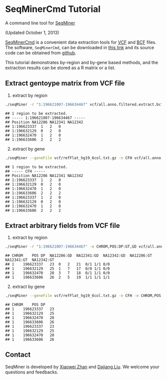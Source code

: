 SeqMinerCmd Tutorial
========================================================
A command line tool for [SeqMiner][SeqMiner_link]

(Updated October 1, 2013)

[SeqMinerCmd][SeqMinerCmd_link] is a convenient data extraction tools for [VCF][VCF_Format_link] and [BCF][BCF_Format_link] files. The software, `SeqMinerCmd`, can be downloaded in [this link][SeqMinerCmd_zip_link] and its source code can be obtained from [github][SeqMinerCmd_link].

This tutorial demonstrates by-region and by-gene based methods, and the extraction results can be stored as a R matrix or a list. 

Extract gentoype matrix from VCF file
--------------------------------------

1. extract by region

```bash
./seqMiner -r "1:196621007-196634467" vcf/all.anno.filtered.extract.bcf.gz
```

```
## 1 region to be extracted.
## ----- 1:196621007-196634467 -----
## Position	NA12286	NA12341	NA12342
## 1:196623337	1	2	0
## 1:196632129	0	2	0
## 1:196632470	1	2	0
## 1:196633606	2	2	2
```

2. extract by gene

```bash
./seqMiner --geneFile vcf/refFlat_hg19_6col.txt.gz -n CFH vcf/all.anno.filtered.extract.vcf.gz
```

```
## 1 region to be extracted.
## ----- CFH -----
## Position	NA12286	NA12341	NA12342
## 1:196623337	1	2	0
## 1:196632129	0	2	0
## 1:196632470	1	2	0
## 1:196633606	2	2	2
## 1:196623337	1	2	0
## 1:196632129	0	2	0
## 1:196632470	1	2	0
## 1:196633606	2	2	2
```


Extract arbitrary fields from VCF file
--------------------------------------

1. extract by region

```bash
./seqMiner -r "1:196621007-196634467" -e CHROM,POS:DP:GT,GD vcf/all.anno.filtered.extract.vcf.gz
```

```
## CHROM	POS	DP	NA12286:GD	NA12341:GD	NA12342:GD	NA12286:GT	NA12341:GT	NA12342:GT
## 1	196623337	23	0	2	21	0/1	1/1	0/0
## 1	196632129	25	1	7	17	0/0	1/1	0/0
## 1	196632470	28	3	7	18	0/1	1/1	0/0
## 1	196633606	26	2	5	19	1/1	1/1	1/1
```

2. extract by gene

```bash
./seqMiner --geneFile vcf/refFlat_hg19_6col.txt.gz -n CFH -e CHROM,POS:DP vcf/all.anno.filtered.extract.vcf.gz
```

```
## CHROM	POS	DP
## 1	196623337	23
## 1	196632129	25
## 1	196632470	28
## 1	196633606	26
## 1	196623337	23
## 1	196632129	25
## 1	196632470	28
## 1	196633606	26
```


Contact
-------

SeqMiner is developed by [Xiaowei Zhan][zhanxw_link] and [Dajiang Liu][dajiang_link].
We welcome your questions and feedbacks.

[SeqMiner_link]: http://cran.r-project.org/web/packages/seqminer/index.html
[Vcf2geno_link]: http://cran.r-project.org/web/packages/vcf2geno/index.html
[VCF_Format_link]: http://www.1000genomes.org/wiki/Analysis/Variant%20Call%20Format/vcf-variant-call-format-version-41
[BCF_Format_link]: http://www.1000genomes.org/wiki/analysis/variant-call-format/bcf-binary-vcf-version-2
[Anno_link]: https://github.com/zhanxw/anno
[TabAnno_link]: https://github.com/zhanxw/anno
[TASER_link]: http://zhanxw.com/taser/
[Tabix_link]: http://sourceforge.net/projects/samtools/files/tabix/
[zhanxw_link]: mailto:zhanxw@gmail.com
[dajiang_link]: mailto:dajiang.liu@gmail.com
[1kg_link]: http://www.1000genomes.org/
[1kg_population_link]: ftp://ftp.1000genomes.ebi.ac.uk/vol1/ftp/technical/working/20111108_samples_pedigree/20111108_1000genomes_samples.xls
[SKAT_link]: http://www.hsph.harvard.edu/skat/
[SeqMinerCmd_link]: https://github.com/zhanxw/SeqMinerCmd
[SeqMinerCmd_zip_link]: https://github.com/zhanxw/SeqMinerCmd/archive/master.zip
